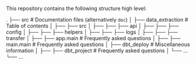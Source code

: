 This repository contains the following structure high level:

   .
    ├── src                    # Documentation files (alternatively `doc`)
    │   ├── data_extraction              # Table of contents
    │   ├── ├── src
    │   ├── ├── ├── api
    │   ├── ├── ├── config
    │   ├── ├── ├── helpers
    │   ├── ├── ├── logs
    │   ├── ├── ├── transfer
    │   ├── ├── app.main              # Frequently asked questions
    │   ├── ├── main.main              # Frequently asked questions
    │   ├── dbt_deploy             # Miscellaneous information
    │   ├── ├── dbt_project              # Frequently asked questions
    │   └── ...                 
    └── ...
